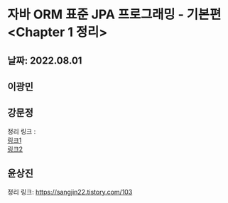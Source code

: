 # 자바 ORM 표준 JPA 프로그래밍 - 기본편 <Chapter 1 정리> 
## 날짜: 2022.08.01
## 이광민 
## 강문정
정리 링크 :<br> 
<a href="https://velog.io/@k_moonj/JPA%EC%9D%98-%EB%93%B1%EC%9E%A5-%EB%B0%B0%EA%B2%BD-feat.-%EA%B0%9D%EC%B2%B4-vs-%EA%B4%80%EA%B3%84%ED%98%95DB">링크1</a><br>
<a href="https://velog.io/@k_moonj/JPA%EB%9E%80-%EB%AC%B4%EC%97%87%EC%9D%B8%EA%B0%80">링크2</a>
## 윤상진 
정리 링크: https://sangjin22.tistory.com/103
